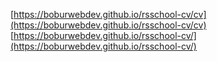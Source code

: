 [https://boburwebdev.github.io/rsschool-cv/cv](https://boburwebdev.github.io/rsschool-cv/cv)
[https://boburwebdev.github.io/rsschool-cv/](https://boburwebdev.github.io/rsschool-cv/)
